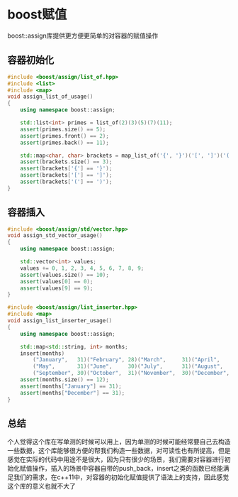 # boost赋值

boost::assign库提供更方便更简单的对容器的赋值操作

## 容器初始化

```cpp
#include <boost/assign/list_of.hpp>
#include <list>
#include <map>
void assign_list_of_usage()
{
    using namespace boost::assign;

    std::list<int> primes = list_of(2)(3)(5)(7)(11);
    assert(primes.size() == 5);
    assert(primes.front() == 2);
    assert(primes.back() == 11);

    std::map<char, char> brackets = map_list_of('{', '}')('[', ']')('(', ')');
    assert(brackets.size() == 3);
    assert(brackets['{'] == '}');
    assert(brackets['['] == ']');
    assert(brackets['('] == ')');
}
```

## 容器插入

```cpp
#include <boost/assign/std/vector.hpp>
void assign_std_vector_usage()
{
    using namespace boost::assign;

    std::vector<int> values;
    values += 0, 1, 2, 3, 4, 5, 6, 7, 8, 9;
    assert(values.size() == 10);
    assert(values[0] == 0);
    assert(values[9] == 9);
}

#include <boost/assign/list_inserter.hpp>
#include <map>
void assign_list_inserter_usage()
{
    using namespace boost::assign;

    std::map<std::string, int> months;
    insert(months)
        ("January",   31)("February", 28)("March",     31)("April",    30)
        ("May",       31)("June",     30)("July",      31)("August",   31)
        ("September", 30)("October",  31)("November",  30)("December", 31);
    assert(months.size() == 12);
    assert(months["January"] == 31);
    assert(months["December"] == 31);
}
```

## 总结

个人觉得这个库在写单测的时候可以用上，因为单测的时候可能经常要自己去构造一些数据，这个库能够很方便的帮我们构造一些数据，对可读性也有所提高，但是感觉在实际的代码中用途不是很大，因为只有很少的场景，我们需要对容器进行初始化赋值操作，插入的场景中容器自带的push_back，insert之类的函数已经能满足我们的需求，在c++11中，对容器的初始化赋值提供了语法上的支持，因此感觉这个库的意义也就不大了
